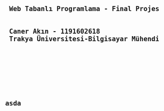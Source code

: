 <pre>
  <h2> 
  Web Tabanlı Programlama - Final Projesi  
  <br> 
  Caner Akın - 1191602618   
  Trakya Üniversitesi-Bilgisayar Mühendisliği 
  </br>
  </h2>
 </pre>
 <pre>
 <h2> asda </h2>
 </pre>

